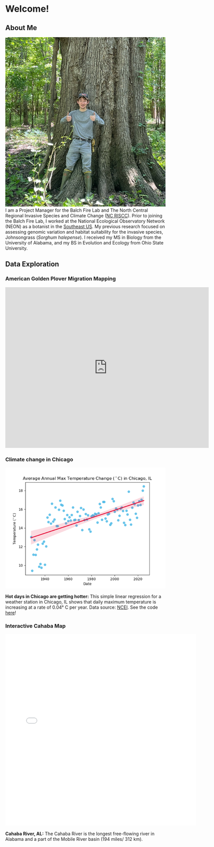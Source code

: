 # Welcome!

## About Me
![me + bog ol' oak](img/nate_tree.JPG)
I am a Project Manager for the Balch Fire Lab and The North Central Regional Invasive Species and Climate Change ([NC RISCC](https://nc-riscc.org/)). Prior to joining the Balch Fire Lab, I worked at the National Ecological Observatory Network (NEON) as a botanist in the [Southeast US](https://www.neonscience.org/impact/observatory-blog/getting-know-neon-domains-ozarks-complex). My previous research focused on assessing genomic variation and habitat suitability for the invasive species, Johnsongrass (*Sorghum halepense*). I received my MS in Biology from the University of Alabama, and my BS in Evolution and Ecology from Ohio State University.

## Data Exploration

### American Golden Plover Migration Mapping
<iframe src="https://macaulaylibrary.org/asset/31723881/embed" height="504" width="640" frameborder="0" allowfullscreen></iframe>

### Climate change in Chicago
![climate in chicago](img/chicago_maxtemp.png)

**Hot days in Chicago are getting hotter:** This simple linear regression for a weather station in Chicago, IL shows that daily maximum temperature is increasing at a rate of 0.04° C per year. Data source: [NCEI](https://www.ncdc.noaa.gov/cdo-web/datasets/GHCND/stations/GHCND:USC00111577/detail).
See the code [here](https://natshoff.github.io/portfolioPosts/climateAssignment_hofford.html)!

### Interactive Cahaba Map
<embed type="text/html" src="maps/cahaba.html" width="600" height="600">

**Cahaba River, AL:** The Cahaba River is the longest free-flowing river in Alabama and a part of the Mobile River basin (194 miles/ 312 km).

